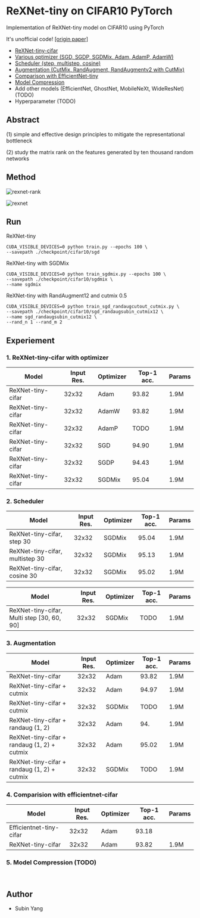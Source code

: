 # ReXNet-tiny on CIFAR10 PyTorch





Implementation of ReXNet-tiny model on CIFAR10 using PyTorch

It's unofficial code!  [[origin paper]](https://arxiv.org/abs/2007.00992)

- [ReXNet-tiny-cifar](https://github.com/ysbsb/ReXNet-PyTorch#run)
- [Various optimizer (SGD, SGDP, SGDMix, Adam, AdamP, AdamW)](https://github.com/ysbsb/ReXNet-PyTorch#1-rexnet-tiny-cifar-with-optimizer)
- [Scheduler (step, multistep, cosine)](https://github.com/ysbsb/ReXNet-PyTorch#2-scheduler)
- [Augmentation (CutMix, RandAugment, RandAugmentv2 with CutMix)](https://github.com/ysbsb/ReXNet-PyTorch#3-augmentation)
- [Comparison with EfficientNet-tiny](https://github.com/ysbsb/ReXNet-PyTorch#4-comparision-with-efficientnet-cifar)
- [Model Compression](https://github.com/ysbsb/ReXNet-PyTorch#5-model-compression-todo)
- Add other models (EfficientNet, GhostNet, MobileNeXt, WideResNet) (TODO)
- Hyperparameter (TODO)






<h2>Abstract</h2>

(1) simple and effective design principles to mitigate the representational bottleneck

(2) study the matrix rank on the features generated by ten thousand random networks





<h2>Method</h2>



![rexnet-rank](https://user-images.githubusercontent.com/37301677/102445963-0cc9d200-4070-11eb-9985-7c0fbcff2355.PNG)



![rexnet](https://user-images.githubusercontent.com/37301677/102445958-0b98a500-4070-11eb-9767-16723fa51b4a.PNG)







<h2>Run</h2>



ReXNet-tiny

```
CUDA_VISIBLE_DEVICES=0 python train.py --epochs 100 \
--savepath ./checkpoint/cifar10/sgd
```



ReXNet-tiny with SGDMix

```
CUDA_VISIBLE_DEVICES=0 python train_sgdmix.py --epochs 100 \
--savepath ./checkpoint/cifar10/sgdmix \
--name sgdmix
```



ReXNet-tiny with RandAugment12 and cutmix 0.5

```
CUDA_VISIBLE_DEVICES=0 python train_sgd_randaugcutout_cutmix.py \
--savepath ./checkpoint/cifar10/sgd_randaugsubin_cutmix12 \
--name sgd_randaugsubin_cutmix12 \
--rand_n 1 --rand_m 2
```





<h2>Experiement</h2>







<h3>1. ReXNet-tiny-cifar with optimizer</h3>

| Model             | Input Res. | Optimizer | Top-1 acc. | Params |
| ----------------- | ---------- | --------- | ---------- | ------ |
| ReXNet-tiny-cifar | 32x32      | Adam      | 93.82      | 1.9M   |
| ReXNet-tiny-cifar | 32x32      | AdamW     | 93.82      | 1.9M   |
| ReXNet-tiny-cifar | 32x32      | AdamP     | TODO       | 1.9M   |
| ReXNet-tiny-cifar | 32x32      | SGD       | 94.90      | 1.9M   |
| ReXNet-tiny-cifar | 32x32      | SGDP      | 94.43      | 1.9M   |
| ReXNet-tiny-cifar | 32x32      | SGDMix    | 95.04      | 1.9M   |




<h3>2. Scheduler</h3>

| Model                           | Input Res. | Optimizer | Top-1 acc. | Params |
| ------------------------------- | ---------- | --------- | ---------- | ------ |
| ReXNet-tiny-cifar, step 30      | 32x32      | SGDMix    | 95.04      | 1.9M   |
| ReXNet-tiny-cifar, multistep 30 | 32x32      | SGDMix    | 95.13      | 1.9M   |
| ReXNet-tiny-cifar, cosine 30    | 32x32      | SGDMix    | 95.02      | 1.9M   |



| Model                                      | Input Res. | Optimizer | Top-1 acc. | Params |
| ------------------------------------------ | ---------- | --------- | ---------- | ------ |
| ReXNet-tiny-cifar, Multi step [30, 60, 90] | 32x32      | SGDMix    | TODO       | 1.9M   |






<h3>3. Augmentation</h3>

| Model                                       | Input Res. | Optimizer | Top-1 acc. | Params |
| ------------------------------------------- | ---------- | --------- | ---------- | ------ |
| ReXNet-tiny-cifar                           | 32x32      | Adam      | 93.82      | 1.9M   |
| ReXNet-tiny-cifar + cutmix                  | 32x32      | Adam      | 94.97      | 1.9M   |
| ReXNet-tiny-cifar + cutmix                  | 32x32      | SGDMix    | TODO       | 1.9M   |
| ReXNet-tiny-cifar + randaug (1, 2)          | 32x32      | Adam      | 94.        | 1.9M   |
| ReXNet-tiny-cifar + randaug (1, 2) + cutmix | 32x32      | Adam      | 95.02      | 1.9M   |
| ReXNet-tiny-cifar + randaug (1, 2) + cutmix | 32x32      | SGDMix    | TODO       | 1.9M   |






<h3>4. Comparision with efficientnet-cifar</h3>

| Model                   | Input Res. | Optimizer | Top-1 acc. | Params |
| ----------------------- | ---------- | --------- | ---------- | ------ |
| Efficientnet-tiny-cifar | 32x32      | Adam      | 93.18      |        |
| ReXNet-tiny-cifar       | 32x32      | Adam      | 93.82      | 1.9M   |




<h3>5. Model Compression (TODO)</h3>



<br>



<h2>Author</h2>

- Subin Yang
